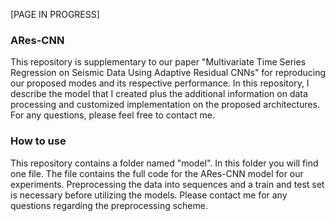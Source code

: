 [PAGE IN PROGRESS]

### ARes-CNN

This repository is supplementary to our paper "Multivariate Time Series Regression on Seismic Data
Using Adaptive Residual CNNs" for reproducing our proposed modes and its respective performance. 
In this repository, I describe the model that I created plus the additional information on data processing and customized implementation on the proposed architectures. 
For any questions, please feel free to contact me.


### How to use
This repository contains a folder named "model". In this folder you will find one file. The file contains the full code for the ARes-CNN model for our experiments. Preprocessing the data into sequences and a train and test set is necessary before utilizing the models. Please contact me for any questions regarding the preprocessing scheme.  
